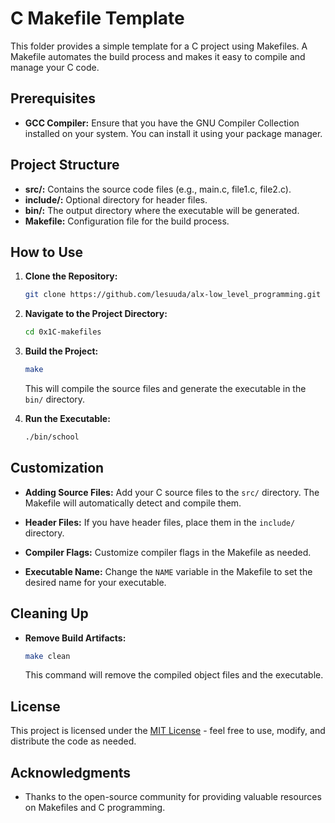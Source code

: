 # C Makefile Template

This folder provides a simple template for a C project using Makefiles. A Makefile automates the build process and makes it easy to compile and manage your C code.

## Prerequisites

- **GCC Compiler:** Ensure that you have the GNU Compiler Collection installed on your system. You can install it using your package manager.

## Project Structure

- **src/:** Contains the source code files (e.g., main.c, file1.c, file2.c).
- **include/:** Optional directory for header files.
- **bin/:** The output directory where the executable will be generated.
- **Makefile:** Configuration file for the build process.

## How to Use

1. **Clone the Repository:**
   ```bash
   git clone https://github.com/lesuuda/alx-low_level_programming.git
   ```

2. **Navigate to the Project Directory:**
   ```bash
   cd 0x1C-makefiles
   ```

3. **Build the Project:**
   ```bash
   make
   ```
   This will compile the source files and generate the executable in the `bin/` directory.

4. **Run the Executable:**
   ```bash
   ./bin/school
   ```
## Customization

- **Adding Source Files:**
  Add your C source files to the `src/` directory. The Makefile will automatically detect and compile them.

- **Header Files:**
  If you have header files, place them in the `include/` directory.

- **Compiler Flags:**
  Customize compiler flags in the Makefile as needed.

- **Executable Name:**
  Change the `NAME` variable in the Makefile to set the desired name for your executable.

## Cleaning Up

- **Remove Build Artifacts:**
  ```bash
  make clean
  ```
  This command will remove the compiled object files and the executable.

## License

This project is licensed under the [MIT License](LICENSE) - feel free to use, modify, and distribute the code as needed.

## Acknowledgments

- Thanks to the open-source community for providing valuable resources on Makefiles and C programming.